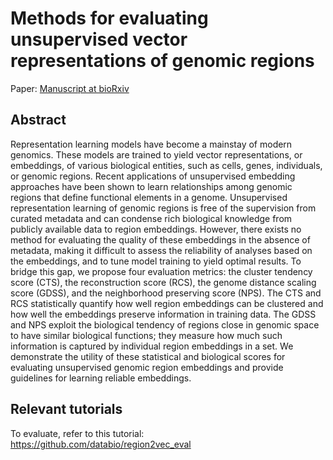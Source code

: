 # Methods for evaluating unsupervised vector representations of genomic regions

Paper: [Manuscript at bioRxiv](http://dx.doi.org/10.1101/2023.08.28.555137) 


## Abstract

Representation learning models have become a mainstay of modern genomics. These models are trained to yield vector representations, or embeddings, of various biological entities, such as cells, genes, individuals, or genomic regions. Recent applications of unsupervised embedding approaches have been shown to learn relationships among genomic regions that define functional elements in a genome. Unsupervised representation learning of genomic regions is free of the supervision from curated metadata and can condense rich biological knowledge from publicly available data to region embeddings. However, there exists no method for evaluating the quality of these embeddings in the absence of metadata, making it difficult to assess the reliability of analyses based on the embeddings, and to tune model training to yield optimal results. To bridge this gap, we propose four evaluation metrics: the cluster tendency score (CTS), the reconstruction score (RCS), the genome distance scaling score (GDSS), and the neighborhood preserving score (NPS). The CTS and RCS statistically quantify how well region embeddings can be clustered and how well the embeddings preserve information in training data. The GDSS and NPS exploit the biological tendency of regions close in genomic space to have similar biological functions; they measure how much such information is captured by individual region embeddings in a set. We demonstrate the utility of these statistical and biological scores for evaluating unsupervised genomic region embeddings and provide guidelines for learning reliable embeddings.

## Relevant tutorials

To evaluate, refer to this tutorial: https://github.com/databio/region2vec_eval